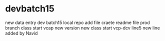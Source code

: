 # devbatch15
new data entry dev batch15
local repo add file
craete readme file prod branch 
class start vcap new version
new class start vcp-dcv line5
new line added by Navid

